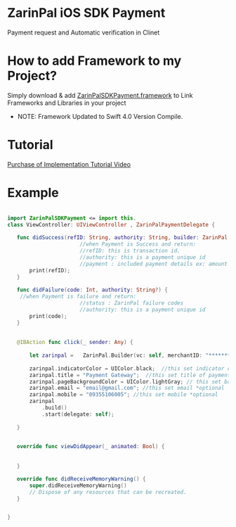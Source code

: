 # ZarinPal iOS SDK Payment 
Payment request and Automatic verification in Clinet 

# How to add Framework to my Project?
Simply download & add [ZarinPalSDKPayment.framework](https://github.com/ImanX/zarinpal-ios-payment/blob/master/ZarinPalSDKPayment.framework.zip?raw=true) to Link Frameworks and Libraries in your project

- NOTE: Framework Updated to Swift 4.0 Version Compile.

# Tutorial 
[Purchase of Implementation Tutorial Video](https://zarinp.al/160400)

# Example

```Swift
       
import ZarinPalSDKPayment <= import this.
class ViewController: UIViewController , ZarinPalPaymentDelegate {
   
   func didSuccess(refID: String, authority: String, builder: ZarinPal.Builder) {
                       //when Payment is Success and return:
                       //refID: this is transaction id.
                       //authority: this is a payment unique id
                       //payment : included payment details ex: amount , description
       print(refID);
   }
   
   func didFailure(code: Int, authority: String?) {
    //when Payment is failure and return:
                       //status : ZarinPal failure codes
                       //authority: this is a payment unique id
       print(code);
   }
  
   
   @IBAction func click(_ sender: Any) {
       
       let zarinpal =   ZarinPal.Builder(vc: self, merchantID: "****************", amount: 100, description: "description");
      
       zarinpal.indicatorColor = UIColor.black;  //this set indicator color *optional
       zarinpal.title = "Payment Gateway";  //this set title of payment page *optional
       zarinpal.pageBackgroundColor = UIColor.lightGray; // this set background payment color *optional
       zarinpal.email = "email@gmail.com"; //this set email *optional
       zarinpal.mobile = "09355106005"; //this set mobile *optional
       zarinpal
           .build()
           .start(delegate: self);
       
   }
  

   override func viewDidAppear(_ animated: Bool) {
   
  
   }

   override func didReceiveMemoryWarning() {
       super.didReceiveMemoryWarning()
       // Dispose of any resources that can be recreated.
   }


}
       
       
```


